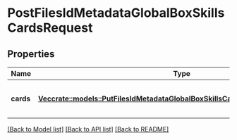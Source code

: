 # PostFilesIdMetadataGlobalBoxSkillsCardsRequest

## Properties

Name | Type | Description | Notes
------------ | ------------- | ------------- | -------------
**cards** | [**Vec<crate::models::PutFilesIdMetadataGlobalBoxSkillsCardsRequestInnerValueAllOf>**](put_files_id_metadata_global_boxSkillsCards_request_inner_value_allOf.md) | A list of Box Skill cards to apply to this file. | 

[[Back to Model list]](../README.md#documentation-for-models) [[Back to API list]](../README.md#documentation-for-api-endpoints) [[Back to README]](../README.md)


